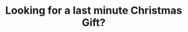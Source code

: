 ---
published: false
title: Looking for a last minute Christmas Gift?
image: "https://googledrive.com/host/0B2YHeCssXjxzNGVKVjBockI3YXc/calendars.jpg"
link-label: "Learn More"
link: personal/2015-artisan-photo-calendar-sale/
---